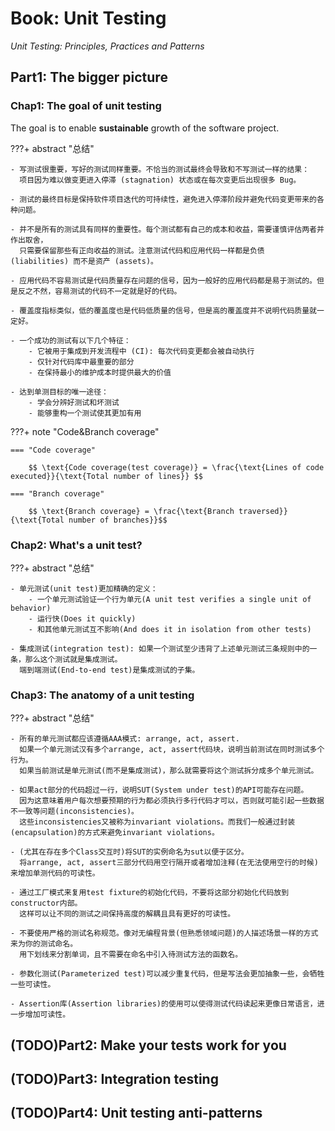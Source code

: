 # Book: Unit Testing

*Unit Testing: Principles, Practices and Patterns*

## Part1: The bigger picture

### Chap1: The goal of unit testing

The goal is to enable **sustainable** growth of the software project.

???+ abstract "总结"

    - 写测试很重要，写好的测试同样重要。不恰当的测试最终会导致和不写测试一样的结果：
      项目因为难以做变更进入停滞 (stagnation) 状态或在每次变更后出现很多 Bug。

    - 测试的最终目标是保持软件项目迭代的可持续性，避免进入停滞阶段并避免代码变更带来的各种问题。

    - 并不是所有的测试具有同样的重要性。每个测试都有自己的成本和收益，需要谨慎评估两者并作出取舍，
      只需要保留那些有正向收益的测试。注意测试代码和应用代码一样都是负债 (liabilities) 而不是资产 (assets)。

    - 应用代码不容易测试是代码质量存在问题的信号，因为一般好的应用代码都是易于测试的。但是反之不然，容易测试的代码不一定就是好的代码。

    - 覆盖度指标类似，低的覆盖度也是代码低质量的信号，但是高的覆盖度并不说明代码质量就一定好。

    - 一个成功的测试有以下几个特征：
        - 它被用于集成到开发流程中 (CI): 每次代码变更都会被自动执行
        - 仅针对代码库中最重要的部分
        - 在保持最小的维护成本时提供最大的价值

    - 达到单测目标的唯一途径：
        - 学会分辨好测试和坏测试
        - 能够重构一个测试使其更加有用

???+ note "Code&Branch coverage"

    === "Code coverage"

        $$ \text{Code coverage(test coverage)} = \frac{\text{Lines of code executed}}{\text{Total number of lines}} $$

    === "Branch coverage"

        $$ \text{Branch coverage} = \frac{\text{Branch traversed}}{\text{Total number of branches}}$$

### Chap2: What's a unit test?

???+ abstract "总结"

    - 单元测试(unit test)更加精确的定义：
        - 一个单元测试验证一个行为单元(A unit test verifies a single unit of behavior)
        - 运行快(Does it quickly)
        - 和其他单元测试互不影响(And does it in isolation from other tests)

    - 集成测试(integration test): 如果一个测试至少违背了上述单元测试三条规则中的一条，那么这个测试就是集成测试。
      端到端测试(End-to-end test)是集成测试的子集。


### Chap3: The anatomy of a unit testing

???+ abstract "总结"

    - 所有的单元测试都应该遵循AAA模式: arrange, act, assert.
      如果一个单元测试汉有多个arrange, act, assert代码块，说明当前测试在同时测试多个行为。
      如果当前测试是单元测试(而不是集成测试)，那么就需要将这个测试拆分成多个单元测试。

    - 如果act部分的代码超过一行，说明SUT(System under test)的API可能存在问题。
      因为这意味着用户每次想要预期的行为都必须执行多行代码才可以，否则就可能引起一些数据不一致等问题(inconsistencies)。
      这些inconsistencies又被称为invariant violations。而我们一般通过封装(encapsulation)的方式来避免invariant violations。

    - (尤其在存在多个Class交互时)将SUT的实例命名为sut以便于区分。
      将arrange, act, assert三部分代码用空行隔开或者增加注释(在无法使用空行的时候)来增加单测代码的可读性。

    - 通过工厂模式来复用test fixture的初始化代码，不要将这部分初始化代码放到constructor内部。
      这样可以让不同的测试之间保持高度的解耦且具有更好的可读性。

    - 不要使用严格的测试名称规范。像对无编程背景(但熟悉领域问题)的人描述场景一样的方式来为你的测试命名。
      用下划线来分割单词，且不需要在命名中引入待测试方法的函数名。

    - 参数化测试(Parameterized test)可以减少重复代码，但是写法会更加抽象一些，会牺牲一些可读性。

    - Assertion库(Assertion libraries)的使用可以使得测试代码读起来更像日常语言，进一步增加可读性。

## (TODO)Part2: Make your tests work for you


## (TODO)Part3: Integration testing


## (TODO)Part4: Unit testing anti-patterns




